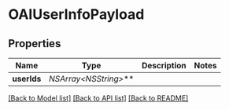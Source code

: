 # OAIUserInfoPayload

## Properties
Name | Type | Description | Notes
------------ | ------------- | ------------- | -------------
**userIds** | **NSArray&lt;NSString*&gt;*** |  | 

[[Back to Model list]](../README.md#documentation-for-models) [[Back to API list]](../README.md#documentation-for-api-endpoints) [[Back to README]](../README.md)


